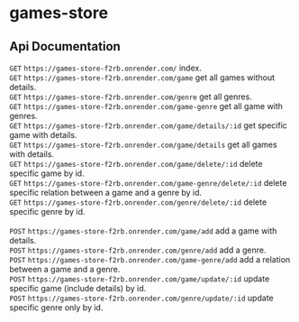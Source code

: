 # games-store

## Api Documentation

```GET``` ```https://games-store-f2rb.onrender.com/``` index. <br>
```GET``` ```https://games-store-f2rb.onrender.com/game``` get all games without details. <br>
```GET``` ```https://games-store-f2rb.onrender.com/genre``` get all genres. <br>
```GET``` ```https://games-store-f2rb.onrender.com/game-genre``` get all game with genres. <br>
```GET``` ```https://games-store-f2rb.onrender.com/game/details/:id``` get specific game with details. <br>
```GET``` ```https://games-store-f2rb.onrender.com/game/details``` get all games with details. <br>
```GET``` ```https://games-store-f2rb.onrender.com/game/delete/:id``` delete specific game by id. <br>
```GET``` ```https://games-store-f2rb.onrender.com/game-genre/delete/:id``` delete specific relation between a game and a genre by id. <br>
```GET``` ```https://games-store-f2rb.onrender.com/genre/delete/:id``` delete specific genre by id. <br><br>
```POST``` ```https://games-store-f2rb.onrender.com/game/add``` add a game with details. <br>
```POST``` ```https://games-store-f2rb.onrender.com/genre/add``` add a genre. <br>
```POST``` ```https://games-store-f2rb.onrender.com/game-genre/add``` add a relation between a game and a genre. <br>
```POST``` ```https://games-store-f2rb.onrender.com/game/update/:id``` update specific game (include details) by id. <br>
```POST``` ```https://games-store-f2rb.onrender.com/genre/update/:id``` update specific genre only by id. <br>
